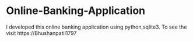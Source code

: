 # Online-Banking-Application
I developed this online banking application using python,sqlite3. To see the visit https://Bhushanpatil1797
